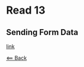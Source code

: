 # Read 13

## Sending Form Data
[link](https://developer.mozilla.org/en-US/docs/Learn/Forms/Sending_and_retrieving_form_data)

[<== Back](https://simoneodegard.github.io/reading-notes/)
